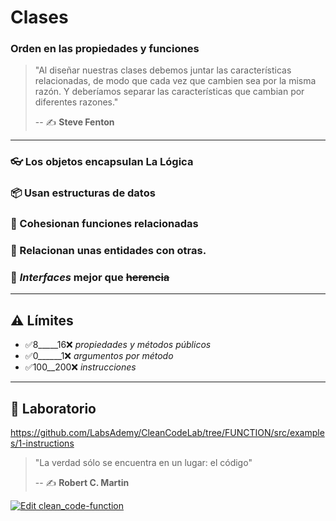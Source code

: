 # Clases
### Orden en las propiedades y funciones

> "Al diseñar nuestras clases debemos juntar las características relacionadas,
> de modo que cada vez que cambien sea por la misma razón.
> Y deberíamos separar las características que cambian por diferentes razones."
>
> -- ✍️ **Steve Fenton**

---

### 👓 Los objetos encapsulan La Lógica

### 📦 Usan estructuras de datos

### 👯 Cohesionan funciones relacionadas

### 💑 Relacionan unas entidades con otras.

### 👵 _Interfaces_ mejor que ~~herencia~~

---

## ⚠️ Límites

- ✅8_____16❌ _propiedades y métodos públicos_
- ✅0______1❌ _argumentos por método_
- ✅100__200❌ _instrucciones_

---

## 📝 Laboratorio

https://github.com/LabsAdemy/CleanCodeLab/tree/FUNCTION/src/examples/1-instructions

> "La verdad sólo se encuentra en un lugar: el código"
>
> -- ✍️ **Robert C. Martin**

[![Edit clean_code-function](https://codesandbox.io/static/img/play-codesandbox.svg)](https://codesandbox.io/s/cleancode-functions-jp49h?fontsize=14&hidenavigation=1&module=%2Fsrc%2Finstructions%2Fis_leap.js&previewwindow=tests&theme=dark)